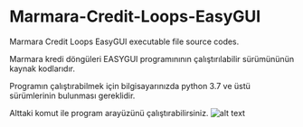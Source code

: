 # Marmara-Credit-Loops-EasyGUI

Marmara Credit Loops EasyGUI executable file source codes.

Marmara kredi döngüleri EASYGUI programınının çalıştırılabilir sürümününün kaynak kodlarıdır.

Programın çalıştırabilmek için bilgisayarınızda python 3.7 ve üstü sürümlerinin bulunması gereklidir.

Alttaki komut ile program arayüzünü çalıştırabilirsiniz. 
![alt text](https://github.com/paragomia/Marmara-Credit-Loops-EasyGUI/tree/master/readmepictures/runlogin.png)












































